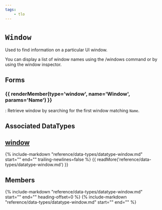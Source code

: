 ```yaml
---
tags:
    - tlo
---
```

# `Window`

<!--tlo-desc-start-->
Used to find information on a particular UI window.

You can display a list of window names using the /windows command or by using the window inspector.
<!--tlo-desc-end-->
## Forms
<!--tlo-forms-start-->
### {{ renderMember(type='window', name='Window', params='Name') }}

:   Retrieve window by searching for the first window matching `Name`.
<!--tlo-forms-end-->

## Associated DataTypes

## [window](../data-types/datatype-window.md)
{%
  include-markdown "reference/data-types/datatype-window.md"
  start="<!--dt-desc-start-->"
  end="<!--dt-desc-end-->"
  trailing-newlines=false
%} {{ readMore('reference/data-types/datatype-window.md') }}

<h2>Members</h2>
{%
  include-markdown "reference/data-types/datatype-window.md"
  start="<!--dt-members-start-->"
  end="<!--dt-members-end-->"
  heading-offset=0
%}
{%
  include-markdown "reference/data-types/datatype-window.md"
  start="<!--dt-linkrefs-start-->"
  end="<!--dt-linkrefs-end-->"
%}

<!--tlo-linkrefs-start-->
[window]: ../data-types/datatype-window.md
<!--tlo-linkrefs-end-->

